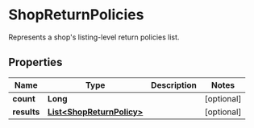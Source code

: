 

# ShopReturnPolicies

Represents a shop's listing-level return policies list.

## Properties

Name | Type | Description | Notes
------------ | ------------- | ------------- | -------------
**count** | **Long** |  |  [optional]
**results** | [**List&lt;ShopReturnPolicy&gt;**](ShopReturnPolicy.md) |  |  [optional]



